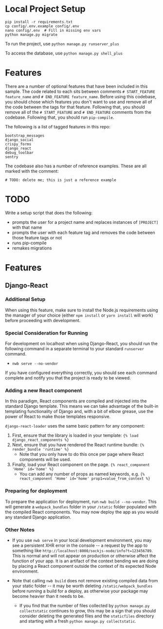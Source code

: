 # Local Project Setup

```
pip install -r requirements.txt
cp config/.env.example config/.env
nano config/.env  # Fill in missing env vars
python manage.py migrate
```


To run the project, use `python manage.py runserver_plus`

To access the database, use `python manage.py shell_plus`

# Features

There are a number of optional features that have been included in this sample.
The code related to each sits between comments
`# START_FEATURE feature_name` and `# END_FEATURE feature_name`.
Before using this codebase, you should chose which features you don't want to use and remove all
of the code between the tags for that feature.  Following that, you should remove all of the
`# START_FEATURE` and `# END_FEATURE` comments from the codebase.
Following that, you should run `pip-compile`.

The following is a list of tagged features in this repo:

```
bootstrap_messages
django_social
crispy_forms
django_react
debug_toolbar
sentry
```

The codebase also has a number of reference examples.  These are all marked with the comment:
```
# TODO: delete me; this is just a reference example
```

# TODO


Write a setup script that does the following:

* prompts the user for a project name and replaces instances of `[PROJECT]` with that name
* prompts the user with each feature tag and removes the code between those feature tags or not
* runs pip-compile
* remakes migrations

# Features

## Django-React

### Additional Setup
When using this feature, make sure to install the Node.js requirements using the manager of your choice 
(either `npm install` or `yarn install` will work) before proceeding with development.

### Special Consideration for Running

For development on localhost when using Django-React, you should run the following command in a separate terminal to
your standard `runserver` command.
    
- `nwb serve --no-vendor`

If you have configured everything correctly, you should see each command complete and notify you
that the project is ready to be viewed.

### Adding a new React component

In this paradigm, React components are compiled and injected into the standard Django template. This means we can take 
advantage of the built-in templating functionality of Django and, with a bit of elbow grease, use the power of React to
make those templates responsive.

`django-react-loader` uses the same basic pattern for any component:

1. First, ensure that the library is loaded in your template: `{% load django_react_components %}`
2. Next, ensure that you have rendered the React runtime bundle: `{% render_bundle 'runtime' %}`
   - Note that you only have to do this once per page where React components will be used. 
3. Finally, load your React component on the page. `{% react_component 'Home' id='home' %}`
    - You can add any number of props as named keywords, e.g. `{% react_component 'Home' id='home' prop1=value_from_context %}`

### Preparing for deployment

To prepare the application for deployment, run `nwb build --no-vendor`. This will generate a `webpack_bundles` folder
in your `/static` folder populated with the compiled React components. You may now deploy the app as you would any standard
Django application. 

### Other Notes

- If you use `nwb serve` in your local development environment, you may see a persistent XHR error in the console -- a 
request by the app to something like `http://localhost:8000/sockjs-node/info?t=123456789`. This is normal and will 
  not appear on production or otherwise affect the function of your app. It is an artifact of the context bending we are
  doing by placing a React component outside the context of its expected Node environment.

- Note that calling `nwb build` does not remove existing compiled data from your static folder -- it may be worth deleting
`/static/webpack_bundles` before running a build for a deploy, as otherwise your package may become heavier than it
needs to be.
   - If you find that the number of files collected by `python manage.py collectstatic` continues to grow, this may be
    a sign that you should consider deleting the generated files and the `staticfiles` directory and starting with a
     fresh `python manage.py collectstatic`.
